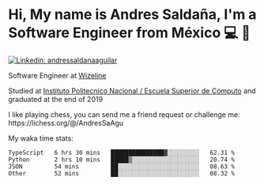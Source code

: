 # Hi, My name is Andres Saldaña, I'm a Software Engineer from México :computer: :boy:

[![Linkedin: andressaldanaaguilar](https://img.shields.io/badge/-andressaldanaaguilar-blue?style=flat-square&logo=Linkedin&logoColor=white&link=https://www.linkedin.com/in/thaianebraga/)](https://www.linkedin.com/in/andressaldanaaguilar)

<p>Software Engineer at <a href="https://www.wizeline.com/">Wizeline</a></p>
<p>Studied at <a href="https://en.wikipedia.org/wiki/ESCOM">Instituto Politecnico Nacional / Escuela Superior de Cómputo</a> and graduated at the end of 2019</p>
<p>I like playing chess, you can send me a friend request or challenge me: https://lichess.org/@/AndresSaAgu</p>

<p> My waka time stats: </p>

<!--START_SECTION:waka-->
```text
TypeScript   6 hrs 30 mins   ███████████████▓░░░░░░░░░   62.31 % 
Python       2 hrs 10 mins   █████▒░░░░░░░░░░░░░░░░░░░   20.74 % 
JSON         54 mins         ██░░░░░░░░░░░░░░░░░░░░░░░   08.63 % 
Other        52 mins         ██░░░░░░░░░░░░░░░░░░░░░░░   08.32 % 
```
<!--END_SECTION:waka-->

